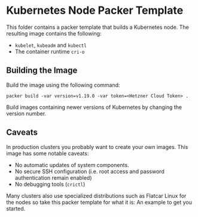 # Kubernetes Node Packer Template
This folder contains a packer template that builds a Kubernetes node. The resulting image contains the following:
- `kubelet`, `kubeadm` and `kubectl`
- The container runtime `cri-o`

## Building the Image
Build the image using the following command:
```shell
packer build -var version=v1.19.0 -var token=<Hetzner Cloud Token> .
```
Build images containing newer versions of Kubernetes by changing the version number.

## Caveats
In production clusters you probably want to create your own images. This image has some notable caveats:
- No automatic updates of system components.
- No secure SSH configuration (i.e. root access and password authentication remain enabled)
- No debugging tools (`crictl`)

Many clusters also use specialized distributions such as Flatcar Linux for the nodes so take this packer template for
what it is: An example to get you started.

